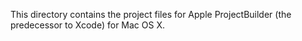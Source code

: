 This directory contains the project files for Apple ProjectBuilder (the predecessor to Xcode) for Mac OS X.